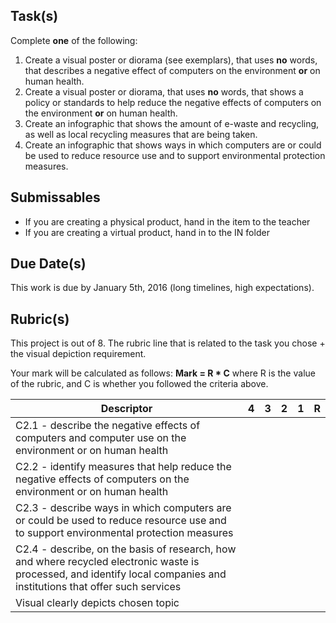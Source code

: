 Task(s)
-------
Complete **one** of the following:

1. Create a visual poster or diorama (see exemplars), that uses **no** words, that describes a negative effect of computers on the environment **or** on human health.
2. Create a visual poster or diorama, that uses **no** words, that shows a policy or standards to help reduce the negative effects of computers on the environment **or** on human health.
3. Create an infographic that shows the amount of e-waste and recycling, as well as local recycling measures that are being taken.
4. Create an infographic that shows ways in which computers are or could be used to reduce resource use and to support environmental protection measures.


Submissables
------------------
* If you are creating a physical product, hand in the item to the teacher
* If you are creating a virtual product, hand in to the IN folder

Due Date(s)
-----------
This work is due by January 5th, 2016 (long timelines, high expectations).

Rubric(s)
---------

This project is out of 8.  The rubric line that is related to the task you chose + the visual depiction requirement.

Your mark will be calculated as follows: __Mark = R * C__ where R is the value of the rubric, and C is whether you followed the criteria above.

| Descriptor | 4 | 3 | 2 | 1 | R |
| ----- | --- | --- | --- | --- | --- |
| C2.1 - describe the negative effects of computers and computer use on the environment or on human health | | | | | |
| C2.2 - identify measures that help reduce the negative effects of computers on the environment or on human health | | | | | |
| C2.3 - describe ways in which computers are or could be used to reduce resource use and to support environmental protection measures | | | | | |
| C2.4 - describe, on the basis of research, how and where recycled electronic waste is processed, and identify local companies and institutions that offer such services | | | | | |
| Visual clearly depicts chosen topic | | | | | |